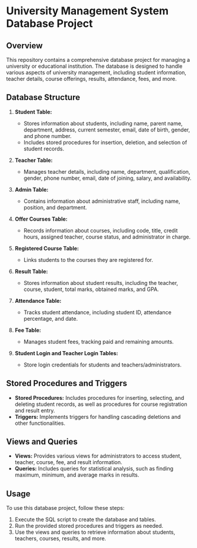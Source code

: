 # University Management System Database Project

## Overview
This repository contains a comprehensive database project for managing a university or educational institution. The database is designed to handle various aspects of university management, including student information, teacher details, course offerings, results, attendance, fees, and more.

## Database Structure
1. **Student Table:**
   - Stores information about students, including name, parent name, department, address, current semester, email, date of birth, gender, and phone number.
   - Includes stored procedures for insertion, deletion, and selection of student records.

2. **Teacher Table:**
   - Manages teacher details, including name, department, qualification, gender, phone number, email, date of joining, salary, and availability.

3. **Admin Table:**
   - Contains information about administrative staff, including name, position, and department.

4. **Offer Courses Table:**
   - Records information about courses, including code, title, credit hours, assigned teacher, course status, and administrator in charge.

5. **Registered Course Table:**
   - Links students to the courses they are registered for.

6. **Result Table:**
   - Stores information about student results, including the teacher, course, student, total marks, obtained marks, and GPA.

7. **Attendance Table:**
   - Tracks student attendance, including student ID, attendance percentage, and date.

8. **Fee Table:**
   - Manages student fees, tracking paid and remaining amounts.

9. **Student Login and Teacher Login Tables:**
   - Store login credentials for students and teachers/administrators.

## Stored Procedures and Triggers
- **Stored Procedures:** Includes procedures for inserting, selecting, and deleting student records, as well as procedures for course registration and result entry.
- **Triggers:** Implements triggers for handling cascading deletions and other functionalities.

## Views and Queries
- **Views:** Provides various views for administrators to access student, teacher, course, fee, and result information.
- **Queries:** Includes queries for statistical analysis, such as finding maximum, minimum, and average marks in results.

## Usage
To use this database project, follow these steps:
1. Execute the SQL script to create the database and tables.
2. Run the provided stored procedures and triggers as needed.
3. Use the views and queries to retrieve information about students, teachers, courses, results, and more.
